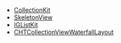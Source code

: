 - [CollectionKit](https://github.com/SoySauceLab/CollectionKit)
- [SkeletonView](https://github.com/Juanpe/SkeletonView)
- [IGListKit](https://instagram.github.io/IGListKit/getting-started.html)
- [CHTCollectionViewWaterfallLayout](https://github.com/chiahsien/CHTCollectionViewWaterfallLayout)
